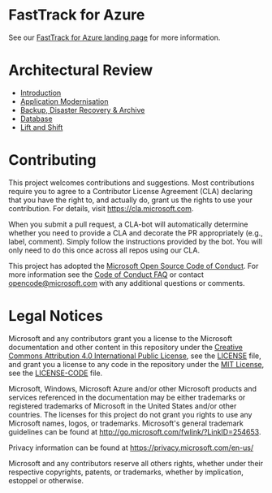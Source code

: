 # FastTrack for Azure

See our [FastTrack for Azure landing page](https://github.com/Azure/FastTrackForAzure) for more information.

# Architectural Review 
* [Introduction](https://github.com/Azure/fta-architecturalreview/blob/master/0%20-%20Introduction.md)
* [Application Modernisation](https://github.com/Azure/fta-architecturalreview/blob/master/AppModernisation.md)
* [Backup, Disaster Recovery & Archive](https://github.com/Azure/fta-architecturalreview/blob/master/BackupDRArchive.md)
* [Database](https://github.com/Azure/fta-architecturalreview/blob/master/Database.md)
* [Lift and Shift](https://github.com/Azure/fta-architecturalreview/blob/master/LiftShift.md)

# Contributing

This project welcomes contributions and suggestions.  Most contributions require you to agree to a
Contributor License Agreement (CLA) declaring that you have the right to, and actually do, grant us
the rights to use your contribution. For details, visit https://cla.microsoft.com.

When you submit a pull request, a CLA-bot will automatically determine whether you need to provide
a CLA and decorate the PR appropriately (e.g., label, comment). Simply follow the instructions
provided by the bot. You will only need to do this once across all repos using our CLA.

This project has adopted the [Microsoft Open Source Code of Conduct](https://opensource.microsoft.com/codeofconduct/).
For more information see the [Code of Conduct FAQ](https://opensource.microsoft.com/codeofconduct/faq/) or
contact [opencode@microsoft.com](mailto:opencode@microsoft.com) with any additional questions or comments.

# Legal Notices

Microsoft and any contributors grant you a license to the Microsoft documentation and other content
in this repository under the [Creative Commons Attribution 4.0 International Public License](https://creativecommons.org/licenses/by/4.0/legalcode),
see the [LICENSE](LICENSE) file, and grant you a license to any code in the repository under the [MIT License](https://opensource.org/licenses/MIT), see the
[LICENSE-CODE](LICENSE-CODE) file.

Microsoft, Windows, Microsoft Azure and/or other Microsoft products and services referenced in the documentation
may be either trademarks or registered trademarks of Microsoft in the United States and/or other countries.
The licenses for this project do not grant you rights to use any Microsoft names, logos, or trademarks.
Microsoft's general trademark guidelines can be found at http://go.microsoft.com/fwlink/?LinkID=254653.

Privacy information can be found at https://privacy.microsoft.com/en-us/

Microsoft and any contributors reserve all others rights, whether under their respective copyrights, patents,
or trademarks, whether by implication, estoppel or otherwise.
